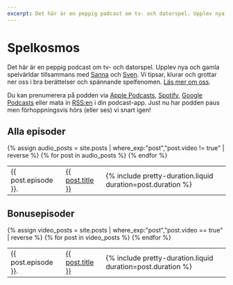 ```yaml
---
excerpt: Det här är en peppig podcast om tv- och datorspel. Upplev nya och gamla spelvärldar tillsammans med Sanna och Sven. Vi tipsar, klurar och grottar ner oss i fantastiska spelberättelser.
---
```


# Spelkosmos

Det här är en peppig podcast om tv- och datorspel. Upplev nya och gamla spelvärldar tillsammans med [Sanna][4] och [Sven][5]. Vi tipsar, klurar och grottar ner oss i bra berättelser och spännande spelfenomen. [Läs mer om oss][1].

Du kan prenumerera på podden via [Apple Podcasts][2], [Spotify][8], [Google Podcasts][9] eller mata in [RSS:en][3] i din podcast-app. Just nu har podden paus men förhoppningsvis hörs (eller ses) vi snart igen!

## Alla episoder

<table id="all-episodes">
  {% assign audio_posts = site.posts | where_exp:"post","post.video != true" | reverse %}
  {% for post in audio_posts %}
    <tr>
    <td>{{ post.episode }}.</td>
      <td>
        <a href="{{ post.url }}">{{ post.title }}</a>
      </td>
      <td>
        {% include pretty-duration.liquid duration=post.duration %}
      </td>
    </tr>
  {% endfor %}
</table>

## Bonusepisoder

<table id="video-episodes">
  {% assign video_posts = site.posts | where_exp:"post","post.video == true" | reverse %}
  {% for post in video_posts %}
    <tr>
    <td>{{ post.episode }}.</td>
      <td>
        <a href="{{ post.url }}">{{ post.title }}</a>
      </td>
      <td>
        {% include pretty-duration.liquid duration=post.duration %}
      </td>
    </tr>
  {% endfor %}
</table>

<script>
(function () {
  var browserIsSupported = 'classList' in document.documentElement && 'closest' in document.documentElement && 'querySelector' in document && 'addEventListener' in document;

  if (!browserIsSupported) {
    return;
  }

  document.body.classList.add('js');

  var table = document.querySelector('#all-episodes');

  table.addEventListener('click', function (event) {
    var row = event.target.closest('tr');
    var firstLink = row && row.querySelector('a');

    if (firstLink) {
      firstLink.click();
    }
  });
}());
</script>

[1]: /om-oss/
[2]: https://itunes.apple.com/se/podcast/spelkosmos/id1074034373
[3]: /alla-episoder.rss
[4]: https://sannalund.se/
[5]: https://dahlstrand.net/
[6]: https://www.facebook.com/spelkosmos/
[7]: https://www.instagram.com/spelkosmos/
[8]: https://open.spotify.com/show/1eWqU6UecnLF0B2CXUKmAl?si=spZZj9uHS-elUtqk5zNpLA
[9]: https://podcasts.google.com/?feed=aHR0cHM6Ly9zcGVsa29zbW9zLnNlL2FsbGEtZXBpc29kZXIucnNz&ved=0CAAQ4aUDahcKEwjw36jq8pvnAhUAAAAAHQAAAAAQAQ
